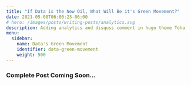```yaml
---
title: "If Data is the New Oil, What Will Be it's Green Movement?"
date: 2021-05-08T06:00:23-06:00
# hero: /images/posts/writing-posts/analytics.svg
description: Adding analytics and disquss comment in hugo theme Toha
menu:
  sidebar:
    name: Data's Green Movement
    identifier: data-green-movement
    weight: 500
---
```


### Complete Post Coming Soon...